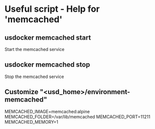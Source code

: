 # Useful script - Help for 'memcached'

## usdocker memcached start

Start the memcached service

## usdocker memcached stop

Stop the memcached service

## Customize "<usd_home>/environment-memcached"

MEMCACHED_IMAGE=memcached:alpine
MEMCACHED_FOLDER=/var/lib/memcached
MEMCACHED_PORT=11211
MEMCACHED_MEMORY=1




